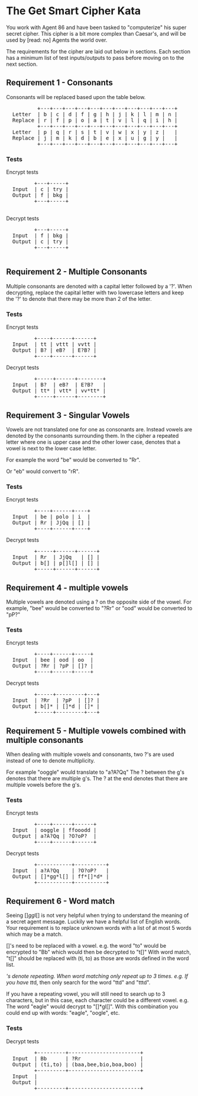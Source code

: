 # The Get Smart Cipher Kata

You work with Agent 86 and have been tasked to "computerize" his super secret cipher. This cipher is a bit more complex than Caesar's, and will be used by [read: no] Agents the world over.

The requirements for the cipher are laid out below in sections. Each section has a minimum list of test inputs/outputs to pass before moving on to the next section. 

## Requirement 1 - Consonants

Consonants will be replaced based upon the table below. 

<pre>
          +---+---+---+---+---+---+---+---+---+---+---+
  Letter  | b | c | d | f | g | h | j | k | l | m | n |
  Replace | r | f | p | o | a | t | v | l | q | i | h |
          +---+---+---+---+---+---+---+---+---+---+---+
  Letter  | p | q | r | s | t | v | w | x | y | z |   |
  Replace | j | m | k | d | b | e | x | u | g | y |   | 
          +---+---+---+---+---+---+---+---+---+---+---+
</pre>

### Tests

Encrypt tests

  <pre>
         +---+-----+
  Input  | c | try | 
  Output | f | bkg |
         +---+-----+
  </pre>

Decrypt tests

  <pre>
         +---+-----+
  Input  | f | bkg |
  Output | c | try |
         +---+-----+
  </pre>

## Requirement 2 - Multiple Consonants

Multiple consonants are denoted with a capital letter followed by a '?'.
When decrypting, replace the capital letter with two lowercase letters
and keep the '?' to denote that there may be more than 2 of the letter.

### Tests

Encrypt tests

<pre>
         +----+------+------+
  Input  | tt | vttt | vvtt |
  Output | B? | eB?  | E?B? | 
         +----+------+------+
</pre>

Decrypt tests

<pre>
         +-----+------+--------+
  Input  | B?  | eB?  | E?B?   |
  Output | tt* | vtt* | vv*tt* |
         +-----+------+--------+
</pre>

## Requirement 3 - Singular Vowels

Vowels are not translated one for one as consonants are. Instead vowels are denoted by the consonants surrounding them. In the cipher a repeated letter where one is upper case and the other lower case, denotes that a vowel is next to the lower case letter.

For example the word "be" would be converted to "Rr".

Or "eb" would convert to "rR".

### Tests

Encrypt tests

<pre>
         +----+------+----+
  Input  | be | polo | i  |
  Output | Rr | JjQq | [] |
         +----+------+----+
</pre>

Decrypt tests

<pre>
         +-----+------+------+
  Input  | Rr  | JjQq   | [] |
  Output | b[] | p[]l[] | [] |
         +-----+------+------+
</pre>

## Requirement 4 - multiple vowels

Multiple vowels are denoted using a ? on the opposite side of the vowel.
For example, "bee" would be converted to "?Rr"
or "ood" would be converted to "pP?"

### Tests

Encrypt tests

<pre>
         +----+------+-----+
  Input  | bee | ood | oo  |
  Output | ?Rr | ?pP | []? |
         +----+------+-----+
</pre>

Decrypt tests

<pre>
         +-----+---------+---+
  Input  | ?Rr  | ?pP  | []? |
  Output | b[]* | []*d | []* |
         +-----+---------+---+
</pre>

## Requirement 5 - Multiple vowels combined with multiple consonants

When dealing with multiple vowels and consonants, two ?'s are used instead of one to denote multiplicity.

For example "ooggle" would translate to "a?A?Qq" The ? between the g's denotes that there are multiple g's. The ? at the end denotes that there are multiple vowels before the g's.

### Tests

Encrypt tests

<pre>
         +----+------+------+
  Input  | ooggle | ffooodd |
  Output | a?A?Qq | ?O?oP?  |
         +----+------+------+
</pre>

Decrypt tests

<pre>
         +-----------+----------+
  Input  | a?A?Qq    | ?O?oP?   |
  Output | []*gg*l[] | ff*[]*d* |
         +-----------+----------+
</pre>

## Requirement 6 - Word match

Seeing []*gg*l[] is not very helpful when trying to understand the meaning of a secret agent message. Luckily we have a helpful list of English words. Your requirement is to replace unknown words with a list of at most 5 words which may be a match. 

[]'s need to be replaced with a vowel. 
e.g. the word "to" would be encrypted to "Bb" which would then be decrypted to "t[]" With word match, "t[]" should be replaced with (ti, to) as those are words defined in the word list. 

*'s denote repeating. When word matching only repeat up to 3 times. e.g. If you have tt*d, then only search for the word "ttd" and "tttd". 

If you have a repeating vowel, you will still need to search up to 3 characters, but in this case, each character could be a different vowel. e.g. The word "eagle" would decrypt to "[]*gl[]". With this combination you could end up with words: "eagle", "oogle", etc.
### Tests

Decrypt tests

<pre>
         +---------+-----------------------+
  Input  | Bb      | ?Rr                   |
  Output | (ti,to) | (baa,bee,bio,boa,boo) |
         +---------+-----------------------+
  Input  |
  Output |
         +---------+-----------------------+
</pre>
